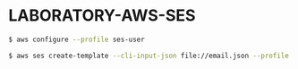 # LABORATORY-AWS-SES


```bash
$ aws configure --profile ses-user
```

```bash
$ aws ses create-template --cli-input-json file://email.json --profile ses-user
```